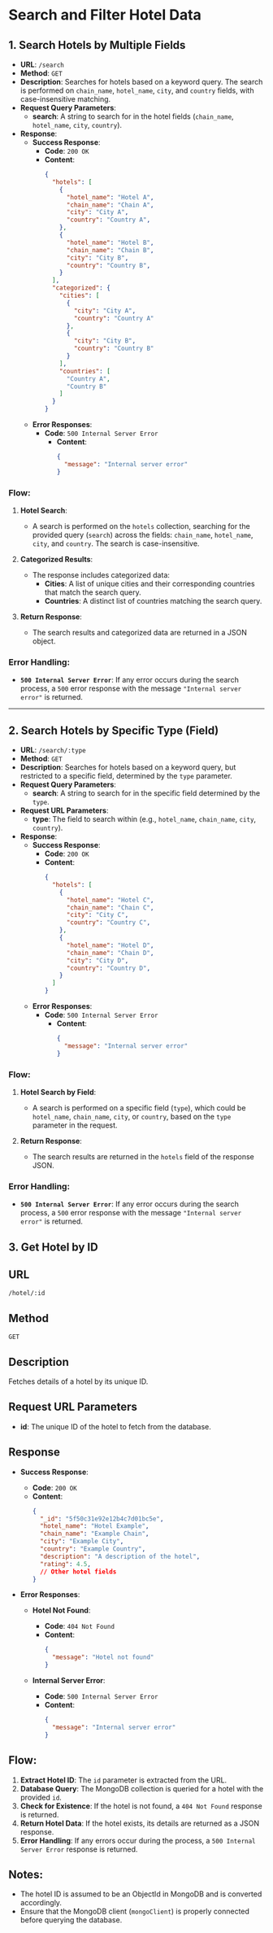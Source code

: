 # Search and Filter Hotel Data

## 1. Search Hotels by Multiple Fields

- **URL**: `/search`
- **Method**: `GET`
- **Description**: Searches for hotels based on a keyword query. The search is performed on `chain_name`, `hotel_name`, `city`, and `country` fields, with case-insensitive matching.
- **Request Query Parameters**:
  - **search**: A string to search for in the hotel fields (`chain_name`, `hotel_name`, `city`, `country`).
- **Response**:
  - **Success Response**:
    - **Code**: `200 OK`
    - **Content**:
      ```json
      {
        "hotels": [
          {
            "hotel_name": "Hotel A",
            "chain_name": "Chain A",
            "city": "City A",
            "country": "Country A",
          },
          {
            "hotel_name": "Hotel B",
            "chain_name": "Chain B",
            "city": "City B",
            "country": "Country B",
          }
        ],
        "categorized": {
          "cities": [
            {
              "city": "City A",
              "country": "Country A"
            },
            {
              "city": "City B",
              "country": "Country B"
            }
          ],
          "countries": [
            "Country A",
            "Country B"
          ]
        }
      }
      ```
  - **Error Responses**:
    - **Code**: `500 Internal Server Error`
      - **Content**:
        ```json
        {
          "message": "Internal server error"
        }
        ```

### Flow:
1. **Hotel Search**:
   - A search is performed on the `hotels` collection, searching for the provided query (`search`) across the fields: `chain_name`, `hotel_name`, `city`, and `country`. The search is case-insensitive.

2. **Categorized Results**:
   - The response includes categorized data:
     - **Cities**: A list of unique cities and their corresponding countries that match the search query.
     - **Countries**: A distinct list of countries matching the search query.

3. **Return Response**:
   - The search results and categorized data are returned in a JSON object.

### Error Handling:
- **`500 Internal Server Error`**: If any error occurs during the search process, a `500` error response with the message `"Internal server error"` is returned.

---

## 2. Search Hotels by Specific Type (Field)

- **URL**: `/search/:type`
- **Method**: `GET`
- **Description**: Searches for hotels based on a keyword query, but restricted to a specific field, determined by the `type` parameter.
- **Request Query Parameters**:
  - **search**: A string to search for in the specific field determined by the `type`.
- **Request URL Parameters**:
  - **type**: The field to search within (e.g., `hotel_name`, `chain_name`, `city`, `country`).
- **Response**:
  - **Success Response**:
    - **Code**: `200 OK`
    - **Content**:
      ```json
      {
        "hotels": [
          {
            "hotel_name": "Hotel C",
            "chain_name": "Chain C",
            "city": "City C",
            "country": "Country C",
          },
          {
            "hotel_name": "Hotel D",
            "chain_name": "Chain D",
            "city": "City D",
            "country": "Country D",
          }
        ]
      }
      ```
  - **Error Responses**:
    - **Code**: `500 Internal Server Error`
      - **Content**:
        ```json
        {
          "message": "Internal server error"
        }
        ```

### Flow:
1. **Hotel Search by Field**:
   - A search is performed on a specific field (`type`), which could be `hotel_name`, `chain_name`, `city`, or `country`, based on the `type` parameter in the request.

2. **Return Response**:
   - The search results are returned in the `hotels` field of the response JSON.

### Error Handling:
- **`500 Internal Server Error`**: If any error occurs during the search process, a `500` error response with the message `"Internal server error"` is returned.



## 3. Get Hotel by ID

## URL
`/hotel/:id`

## Method
`GET`

## Description
Fetches details of a hotel by its unique ID.

## Request URL Parameters
- **id**: The unique ID of the hotel to fetch from the database.

## Response

- **Success Response**:
  - **Code**: `200 OK`
  - **Content**:
    ```json
    {
      "_id": "5f50c31e92e12b4c7d01bc5e",
      "hotel_name": "Hotel Example",
      "chain_name": "Example Chain",
      "city": "Example City",
      "country": "Example Country",
      "description": "A description of the hotel",
      "rating": 4.5,
      // Other hotel fields
    }
    ```

- **Error Responses**:
  - **Hotel Not Found**:
    - **Code**: `404 Not Found`
    - **Content**:
      ```json
      {
        "message": "Hotel not found"
      }
      ```

  - **Internal Server Error**:
    - **Code**: `500 Internal Server Error`
    - **Content**:
      ```json
      {
        "message": "Internal server error"
      }
      ```

## Flow:
1. **Extract Hotel ID**: The `id` parameter is extracted from the URL.
2. **Database Query**: The MongoDB collection is queried for a hotel with the provided `id`.
3. **Check for Existence**: If the hotel is not found, a `404 Not Found` response is returned.
4. **Return Hotel Data**: If the hotel exists, its details are returned as a JSON response.
5. **Error Handling**: If any errors occur during the process, a `500 Internal Server Error` response is returned.

## Notes:
- The hotel ID is assumed to be an ObjectId in MongoDB and is converted accordingly.
- Ensure that the MongoDB client (`mongoClient`) is properly connected before querying the database.


